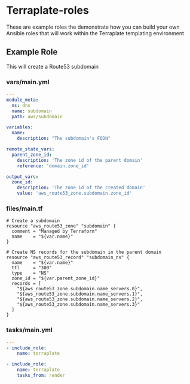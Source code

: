 # Terraplate-roles

These are example roles the demonstrate how you can build your own Ansible roles that will work within the Terraplate templating environment

## Example Role

This will create a Route53 subdomain

### vars/main.yml

```yaml
---
module_meta:
  ns: dns
  name: subdomain
  path: aws/subdomain

variables:
  name:
    description: "The subdomain's FQDN"

remote_state_vars:
  parent_zone_id:
    description: 'The zone id of the parent domain'
    reference: 'domain.zone_id'

output_vars:
  zone_id:
    description: 'The zone id of the created domain'
    value: 'aws_route53_zone.subdomain.zone_id'
```

### files/main.tf

```hcl
# Create a subdomain
resource "aws_route53_zone" "subdomain" {
  comment = "Managed by Terraform"
  name    = "${var.name}"
}

# Create NS records for the subdomain in the parent domain
resource "aws_route53_record" "subdomain_ns" {
  name    = "${var.name}"
  ttl     = "300"
  type    = "NS"
  zone_id = "${var.parent_zone_id}"
  records = [
    "${aws_route53_zone.subdomain.name_servers.0}",
    "${aws_route53_zone.subdomain.name_servers.1}",
    "${aws_route53_zone.subdomain.name_servers.2}",
    "${aws_route53_zone.subdomain.name_servers.3}"
  ]
}
```

### tasks/main.yml

```yaml
---
- include_role:
    name: terraplate

- include_role:
    name: terraplate
    tasks_from: render
```
